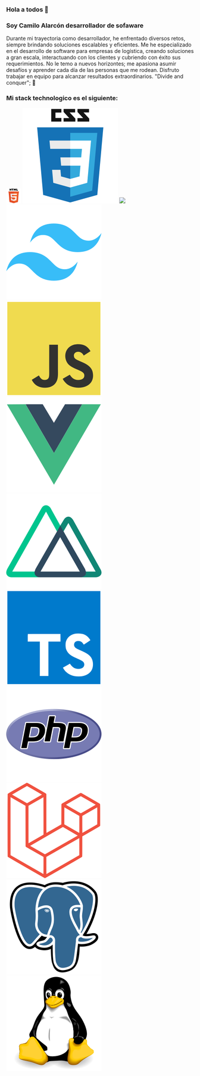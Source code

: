 ### Hola a todos 👋

### Soy Camilo Alarcón desarrollador de sofaware

Durante mi trayectoria como desarrollador, he enfrentado diversos retos, siempre brindando soluciones escalables y eficientes. Me he especializado en el desarrollo de software para empresas de logística, creando soluciones a gran escala, interactuando con los clientes y cubriendo con éxito sus requerimientos. No le temo a nuevos horizontes; me apasiona asumir desafíos y aprender cada día de las personas que me rodean. Disfruto trabajar en equipo para alcanzar resultados extraordinarios.
"Divide and conquer"; 💯

<h3 align="left">Mi stack technologico es el siguiente:</h3>
<p align="left">
  <img src="https://raw.githubusercontent.com/devicons/devicon/master/icons/html5/html5-original-wordmark.svg" width="40" height="40" />
  <img src="https://raw.githubusercontent.com/devicons/devicon/master/icons/css3/css3-original-wordmark.svg" />
  <img src="https://cdn.prod.website-files.com/62865614b39c464b76d339aa/66341250ee6e33762fd2c8c7_Bootstrap-original.svg" />
  <img src="https://raw.githubusercontent.com/devicons/devicon/master/icons/tailwindcss/tailwindcss-original.svg" />
  <img src="https://raw.githubusercontent.com/devicons/devicon/master/icons/javascript/javascript-original.svg" />
  <img src="https://raw.githubusercontent.com/devicons/devicon/master/icons/vuejs/vuejs-original.svg" />
  <img src="https://raw.githubusercontent.com/devicons/devicon/master/icons/nuxtjs/nuxtjs-original.svg" />
  <img src="https://raw.githubusercontent.com/devicons/devicon/master/icons/typescript/typescript-original.svg" />
  <img src="https://raw.githubusercontent.com/devicons/devicon/master/icons/php/php-original.svg" />
  <img src="https://raw.githubusercontent.com/devicons/devicon/master/icons/laravel/laravel-original.svg" />
  <img src="https://raw.githubusercontent.com/devicons/devicon/master/icons/postgresql/postgresql-original.svg" />
  <img src="https://raw.githubusercontent.com/devicons/devicon/master/icons/linux/linux-original.svg" />
<p/>

